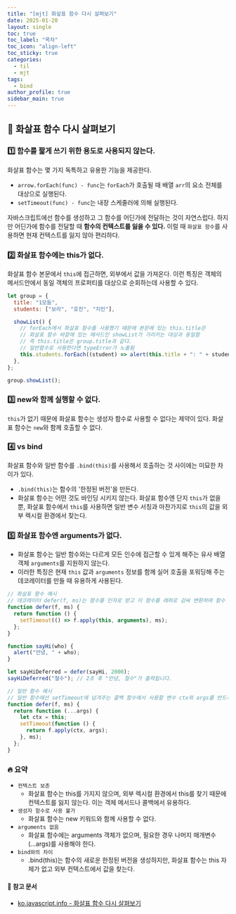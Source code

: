 ```yaml
---
title: "[mjt] 화살표 함수 다시 살펴보기"
date: 2025-01-20
layout: single
toc: true
toc_label: "목차"
toc_icon: "align-left"
toc_sticky: true
categories:
  - til
  - mjt
tags:
  - bind
author_profile: true
sidebar_main: true
---
```


## :ledger: 화살표 함수 다시 살펴보기

### :one: 함수를 짧게 쓰기 위한 용도로 사용되지 않는다.

화살표 함수는 몇 가지 독특하고 유용한 기능을 제공한다.

- `arrow.forEach(func) - func`는 `forEach`가 호출될 때 배열 `arr`의 요소 전체를 대상으로 실행된다.
- `setTimeout(func) - func`는 내장 스케줄러에 의해 실행된다.

자바스크립트에선 함수를 생성하고 그 함수를 어딘가에 전달하는 것이 자연스럽다. 하지만 어딘가에 함수를 전달할 때 **함수의 컨텍스트를 잃을 수 있다.** 이럴 때 `화살표 함수`를 사용하면 현재 컨텍스트를 잃지 않아 편리하다.

### :two: 화살표 함수에는 this가 없다.

화살표 함수 본문에서 `this`에 접근하면, 외부에서 값을 가져온다. 이런 특징은 객체의 메서드안에서 동일 객체의 프로퍼티를 대상으로 순회하는데 사용할 수 있다.

```javascript
let group = {
  title: "1모둠",
  students: ["보라", "호진", "지민"],

  showList() {
    // forEach에서 화살표 함수를 사용했기 때문에 본문에 있는 this.title은
    // 화살표 함수 바깥에 있는 메서드인 showList가 가리키는 대상과 동일함
    // 즉 this.title은 group.title과 같다.
    // 일반함수로 사용한다면 typeError가 노출됨
    this.students.forEach((student) => alert(this.title + ": " + student));
  },
};

group.showList();
```

### :three: new와 함께 실행할 수 없다.

`this`가 없기 때문에 화살표 함수는 생성자 함수로 사용할 수 없다는 제약이 있다. 화살표 함수는 `new`와 함께 호출할 수 없다.

### :four: vs bind

화살표 함수와 일반 함수를 `.bind(this)`를 사용해서 호출하는 것 사이에는 미묘한 차이가 있다.

- `.bind(this)`는 함수의 '한정된 버전'을 만든다.
- 화살표 함수는 어떤 것도 바인딩 시키지 않는다. 화살표 함수엔 단지 `this`가 없을 뿐, 화살표 함수에서 `this`를 사용하면 일반 변수 서칭과 마찬가지로 `this`의 값을 외부 렉시컬 환경에서 찾는다.

### :five: 화살표 함수엔 arguments가 없다.

- 화살표 함수는 일반 함수와는 다르게 모든 인수에 접근할 수 있게 해주는 유사 배열 객체 `arguments`를 지원하지 않는다.
- 이러한 특징은 현재 `this` 값과 `arguments` 정보를 함께 실어 호출을 포워딩해 주는 데코레이터를 만들 때 유용하게 사용된다.

```javascript
// 화살표 함수 예시
// 데코레이터 defer(f, ms)는 함수를 인자로 받고 이 함수를 래퍼로 감싸 변환하며 함수 f는 ms밀리초 후에 호출됨
function defer(f, ms) {
  return function () {
    setTimeout(() => f.apply(this, arguments), ms);
  };
}

function sayHi(who) {
  alert("안녕, " + who);
}

let sayHiDeferred = defer(sayHi, 2000);
sayHiDeferred("철수"); // 2초 후 "안녕, 철수"가 출력됩니다.

// 일반 함수 예시
// 일반 함수에선 setTimeout에 넘겨주는 콜백 함수에서 사용할 변수 ctx와 args를 반드시 만들어줘야함
function defer(f, ms) {
  return function (...args) {
    let ctx = this;
    setTimeout(function () {
      return f.apply(ctx, args);
    }, ms);
  };
}
```

### :fire: 요약

- `컨텍스트 보존`
  - 화살표 함수는 this를 가지지 않으며, 외부 렉시컬 환경에서 this를 찾기 때문에 컨텍스트를 잃지 않는다. 이는 객체 메서드나 콜백에서 유용하다.
- `생성자 함수로 사용 불가`
  - 화살표 함수는 new 키워드와 함께 사용할 수 없다.
- `arguments 없음`
  - 화살표 함수에는 arguments 객체가 없으며, 필요한 경우 나머지 매개변수(...args)를 사용해야 한다.
- `bind와의 차이`
  - .bind(this)는 함수의 새로운 한정된 버전을 생성하지만, 화살표 함수는 this 자체가 없고 외부 컨텍스트에서 값을 찾는다.

#### :pushpin: 참고 문서

- [ko.javascript.info - 화살표 함수 다시 살펴보기](https://ko.javascript.info/arrow-functions)
